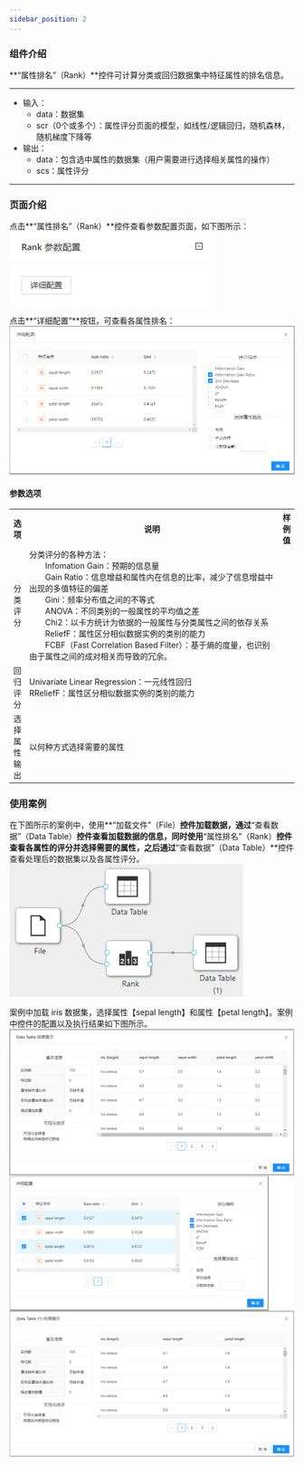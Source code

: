 ```yaml
---
sidebar_position: 2
---
```

### 组件介绍
**“属性排名”（Rank）**控件可计算分类或回归数据集中特征属性的排名信息。

<hr/>

- 输入：
  - data：数据集
  - scr（0个或多个）：属性评分页面的模型，如线性/逻辑回归，随机森林，随机梯度下降等
- 输出：
  - data：包含选中属性的数据集（用户需要进行选择相关属性的操作）
  - scs：属性评分

<hr/>


### 页面介绍
点击**“属性排名”（Rank）**控件查看参数配置页面，如下图所示：  
[ ![](/img/aistudio/feature-engineering/rank/param.png) ](/img/aistudio/feature-engineering/rank/param.png)

点击**“详细配置”**按钮，可查看各属性排名：
[ ![](/img/aistudio/feature-engineering/rank/interaction.png) ](/img/aistudio/feature-engineering/rank/interaction.png)

#### 参数选项
<table>
  <tr>
    <th>选项</th>
    <th width="650">说明</th>
    <th>样例值</th>
  </tr>
  <tr>
      <td>分类评分</td> 
      <td>
      分类评分的各种方法：<br/>
      &emsp;&emsp;Infomation Gain：预期的信息量<br/>
      &emsp;&emsp;Gain Ratio：信息增益和属性内在信息的比率，减少了信息增益中出现的多值特征的偏差<br/>
      &emsp;&emsp;Gini：频率分布值之间的不等式<br/>
      &emsp;&emsp;ANOVA：不同类别的一般属性的平均值之差<br/>
      &emsp;&emsp;Chi2：以卡方统计为依据的一般属性与分类属性之间的依存关系<br/>
      &emsp;&emsp;ReliefF：属性区分相似数据实例的类别的能力<br/>
      &emsp;&emsp;FCBF（Fast Correlation Based Filter）：基于熵的度量，也识别由于属性之间的成对相关而导致的冗余。
      </td> 
      <td></td>
  </tr>
  <tr>
      <td>回归评分</td> 
      <td>
      Univariate Linear Regression：一元线性回归<br/>
      RReliefF：属性区分相似数据实例的类别的能力
      </td> 
      <td></td>
  </tr>
  <tr>
      <td>选择属性输出</td> 
      <td>
      以何种方式选择需要的属性
      </td> 
      <td></td>
  </tr>
</table>

### 使用案例
在下图所示的案例中，使用**“加载文件”（File）**控件加载数据，通过**“查看数据”（Data Table）**控件查看加载数据的信息，同时使用**“属性排名”（Rank）**控件查看各属性的评分并选择需要的属性，之后通过**“查看数据”（Data Table）**控件查看处理后的数据集以及各属性评分。   
[ ![](/img/aistudio/feature-engineering/rank/workflow.png) ](/img/aistudio/feature-engineering/rank/workflow.png)

案例中加载 iris 数据集，选择属性【sepal length】和属性【petal length】。案例中控件的配置以及执行结果如下图所示。    
[ ![](/img/aistudio/feature-engineering/rank/workflow-result.png) ](/img/aistudio/feature-engineering/rank/workflow-result.png)